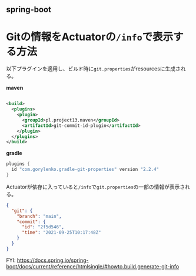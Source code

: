 spring-boot
---

# Gitの情報をActuatorの`/info`で表示する方法

以下プラグインを適用し、ビルド時に`git.properties`がresourcesに生成される。

**maven**

```xml

<build>
  <plugins>
    <plugin>
      <groupId>pl.project13.maven</groupId>
      <artifactId>git-commit-id-plugin</artifactId>
    </plugin>
  </plugins>
</build>
```

**gradle**

```groovy
plugins {
  id "com.gorylenko.gradle-git-properties" version "2.2.4"
}
```

Actuatorが依存に入っていると`/info`で`git.properties`の一部の情報が表示される。

```json
{
  "git": {
    "branch": "main",
    "commit": {
      "id": "2f5d546",
      "time": "2021-09-25T10:17:48Z"
    }
  }
}
```

FYI: https://docs.spring.io/spring-boot/docs/current/reference/htmlsingle/#howto.build.generate-git-info
